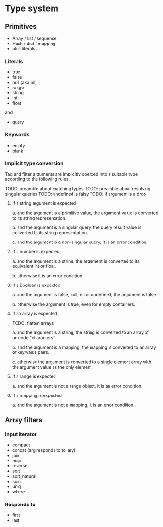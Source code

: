 # Type system

## Primitives

- Array / list / sequence
- Hash / dict / mapping
- plus literals ...

### Literals

- true
- false
- null (aka nil)
- range
- string
- int
- float

and

- query

### Keywords

- empty
- blank

### Implicit type conversion

Tag and filter arguments are implicitly coerced into a suitable type according to the following rules.

TODO: preamble about matching types
TODO: preamble about resolving singular queries
TODO: undefined is falsy
TODO: if argument is a drop

1. If a string argument is expected

   a. and the argument is a primitive value, the argument value is converted to its string representation.

   b. and the argument is a singular query, the query result value is converted to its string representation.

   c. and the argument is a non-singular query, it is an error condition.

2. If a number is expected,

   a. and the argument is a string, the argument is converted to its equivalent int or float.

   b. otherwise it is an error condition

3. If a Boolean is expected

   a. and the argument is false, null, nil or undefined, the argument is false

   b. otherwise the argument is true, even for empty containers.

4. If an array is expected

   TODO: flatten arrays

   a. and the argument is a string, the string is converted to an array of unicode "characters".

   b. and the argument is a mapping, the mapping is converted to an array of key/value pairs.

   c. otherwise the argument is converted to a single element array with the argument value as the only element.

5. If a range is expected

   a. and the argument is not a range object, it is an error condition.

6. If a mapping is expected

   a. and the argument is not a mapping, it is an error condition.

## Array filters

### Input iterator

- compact
- concat (arg responds to to_ary)
- join
- map
- reverse
- sort
- sort_natural
- sum
- uniq
- where

### Responds to

- first
- last
